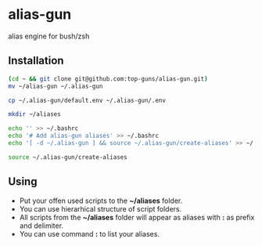 # alias-gun
alias engine for bush/zsh

## Installation

```bash
(cd ~ && git clone git@github.com:top-guns/alias-gun.git)
mv ~/alias-gun ~/.alias-gun

cp ~/.alias-gun/default.env ~/.alias-gun/.env

mkdir ~/aliases

echo '' >> ~/.bashrc
echo '# Add alias-gun aliases' >> ~/.bashrc
echo '[ -d ~/.alias-gun ] && source ~/.alias-gun/create-aliases' >> ~/.bashrc

source ~/.alias-gun/create-aliases
```

## Using

 * Put your offen used scripts to the **~/aliases** folder.
 * You can use hierarhical structure of script folders.
 * All scripts from the **~/aliases** folder will appear as aliases with **:** as prefix and delimiter.
 * You can use command **:** to list your aliases.
